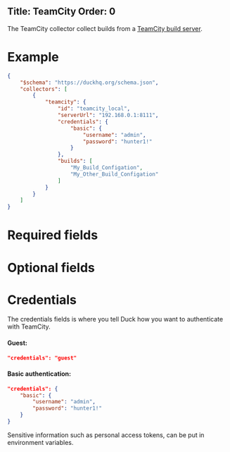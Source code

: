Title: TeamCity
Order: 0
---
The TeamCity collector collect builds from a [TeamCity build server](https://www.jetbrains.com/teamcity).  

# Example

```json
{
    "$schema": "https://duckhq.org/schema.json",
    "collectors": [
        {
            "teamcity": {
                "id": "teamcity_local",
                "serverUrl": "192.168.0.1:8111",
                "credentials": {
                    "basic": {
                        "username": "admin",
                        "password": "hunter1!"
                    }
                },
                "builds": [
                    "My_Build_Configation",
                    "My_Other_Build_Configation"
                ]
            }
        }
    ]
}
```

# Required fields

<?# JsonSchema type=TeamCityConfiguration required=true credentialsType=TeamCityCredentials /?>

# Optional fields

<?# JsonSchema type=TeamCityConfiguration required=false /?>

# Credentials

The credentials fields is where you tell Duck how you want to authenticate
with TeamCity.

#### Guest:

```json
"credentials": "guest"
```

#### Basic authentication:

```json
"credentials": {
    "basic": {
        "username": "admin",
        "password": "hunter1!"
    }
}
```

<div class="alert alert-info" role="alert">
  <i class="fad fa-info-circle icon-web"></i> Sensitive information such as 
  personal access tokens, can be put in environment variables.
</div>